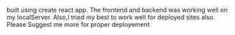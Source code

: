 built using create react app.  The frontend and backend was working well on my localServer. Also,I tried my best to work well for deployed sites also. Please Suggest me more for proper deployement
